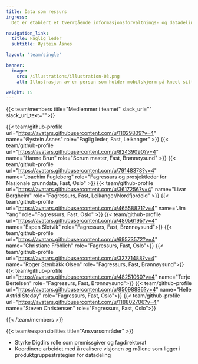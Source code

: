 ```yaml
---
title: Data som ressurs
ingress: 
  Det er etablert et tverrgående informasjonsforvaltnings- og datadelingsteam som har ansvar for å styrke Digdirs rolle som premissgiver og fagdirektorat, og å koordinere arbeidet med å realisere visjonen og målene som ligger i produktgruppestrategien for datadeling.

navigation_link:
  title: Faglig leder
  subtitle: Øystein Åsnes

layout: 'team/single'

banner:
  image:
    src: /illustrations/illustration-03.png
    alt: Illustrasjon av en person som holder mobilskjerm på kneet sitt

weight: 15
---
```


{{< team/members title="Medlemmer i teamet" slack_url="" slack_url_text="">}}

{{< team/github-profile url="https://avatars.githubusercontent.com/u/11029809?v=4" name="Øystein Åsnes" role="Faglig leder, Fast, Leikanger" >}}
{{< team/github-profile url="https://avatars.githubusercontent.com/u/82439090?v=4" name="Hanne Brun" role="Scrum master, Fast, Brønnøysund" >}}
{{< team/github-profile url="https://avatars.githubusercontent.com/u/79148378?v=4" name="Joachim Fugleberg" role="Fagressurs og prosjektleder for Nasjonale grunndata, Fast, Oslo" >}}
{{< team/github-profile url="https://avatars.githubusercontent.com/u/3617256?v=4" name="Livar Bergheim" role="Fagressurs, Fast, Leikanger/Nordfjordeid" >}}
{{< team/github-profile url="https://avatars.githubusercontent.com/u/46558821?v=4" name="Jim Yang" role="Fagressurs, Fast, Oslo" >}}
{{< team/github-profile url="https://avatars.githubusercontent.com/u/48056195?v=4" name="Espen Slotvik" role="Fagressurs, Fast, Brønnøysund">}}
{{< team/github-profile url="https://avatars.githubusercontent.com/u/69573572?v=4" name="Christiane Fröhlich" role="Fagressurs, Fast, Oslo">}}
{{< team/github-profile url="https://avatars.githubusercontent.com/u/32771488?v=4" name="Roger Stenbakk Olsen" role="Fagressurs, Fast, Brønnøysund">}}
{{< team/github-profile url="https://avatars.githubusercontent.com/u/48251060?v=4" name="Terje Bertelsen" role="Fagressurs, Fast, Brønnøysund">}}
{{< team/github-profile url="https://avatars.githubusercontent.com/u/85098886?v=4" name="Helle Astrid Stedøy" role="Fagressurs, Fast, Oslo">}}
{{< team/github-profile url="https://avatars.githubusercontent.com/u/118802706?v=4" name="Steven Christensen" role="Fagressurs, Fast, Oslo">}}

{{< /team/members >}}

{{< team/responsibilities title="Ansvarsområder" >}}  
- Styrke Digdirs rolle som premissgiver og fagdirektorat
- Koordinere arbeidet med å realisere visjonen og målene som ligger i produktgruppestrategien for datadeling
